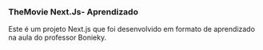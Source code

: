 ### TheMovie Next.Js- Aprendizado
Este é um projeto Next.js que foi desenvolvido em formato de aprendizado na aula do professor Bonieky.
